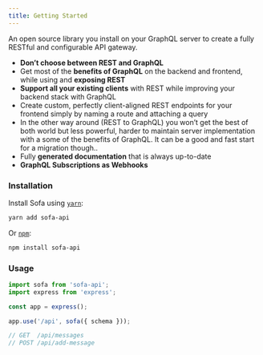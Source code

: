 ```yaml
---
title: Getting Started
---
```


An open source library you install on your GraphQL server to create a fully RESTful and configurable API gateway.

- **Don’t choose between REST and GraphQL**
- Get most of the **benefits of GraphQL** on the backend and frontend, while using and **exposing REST**
- **Support all your existing clients** with REST while improving your backend stack with GraphQL
- Create custom, perfectly client-aligned REST endpoints for your frontend simply by naming a route and attaching a query
- In the other way around (REST to GraphQL) you won’t get the best of both world but less powerful, harder to maintain server implementation with a some of the benefits of GraphQL. It can be a good and fast start for a migration though..
- Fully **generated documentation** that is always up-to-date
- **GraphQL Subscriptions as Webhooks**

### Installation

Install Sofa using [`yarn`](https://yarnpkg.com/en):

```bash
yarn add sofa-api
```

Or [`npm`](https://www.npmjs.com/):

```bash
npm install sofa-api
```

### Usage

```typescript
import sofa from 'sofa-api';
import express from 'express';

const app = express();

app.use('/api', sofa({ schema }));

// GET  /api/messages
// POST /api/add-message
```
